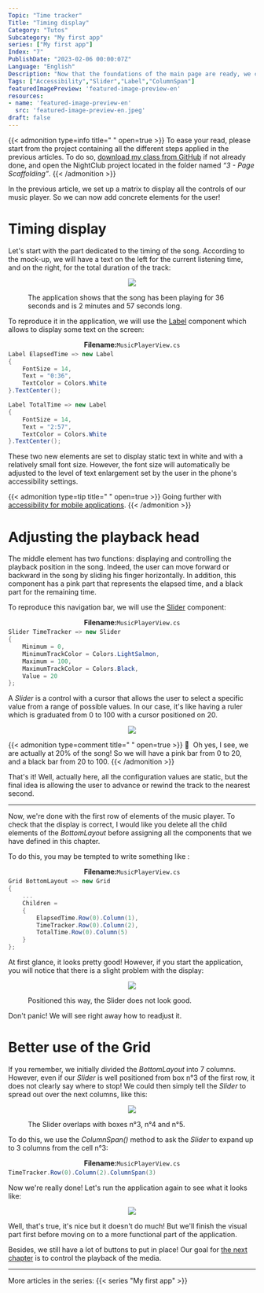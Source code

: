 ```yaml
---
Topic: "Time tracker"
Title: "Timing display"
Category: "Tutos"
Subcategory: "My first app"
series: ["My first app"]
Index: "7"
PublishDate: "2023-02-06 00:00:07Z"
Language: "English"
Description: "Now that the foundations of the main page are ready, we can start laying out all the controls. Let's start with the timing!"
Tags: ["Accessibility","Slider","Label","ColumnSpan"]
featuredImagePreview: 'featured-image-preview-en'
resources:
- name: 'featured-image-preview-en'
  src: 'featured-image-preview-en.jpeg'
draft: false
---
```


<!--more-->


{{< admonition type=info title="‎ " open=true >}}
To ease your read, please start from the project containing all the different steps applied in the previous articles. To do so, [download my class from GitHub](https://github.com/Kapusch/blog-dotnet-maui) if not already done, and open the NightClub project located in the folder named *“3 - Page Scaffolding”*.
{{< /admonition >}}

In the previous article, we set up a matrix to display all the controls of our music player. So we can now add concrete elements for the user!

# Timing display

Let's start with the part dedicated to the timing of the song. According to the mock-up, we will have a text on the left for the current listening time, and on the right, for the total duration of the track:

<p align="center"><img max-width="100%" max-height="100%" src="./images/FA80B1E1F42328E22E779783E27C557F.png" /></p>
<figure><figcaption class="image-caption">The application shows that the song has been playing for 36 seconds and is 2 minutes and 57 seconds long.</figcaption></figure>



To reproduce it in the application, we will use the [Label](https://learn.microsoft.com/en-us/dotnet/maui/user-interface/controls/label) component which allows to display some text on the screen:

<p align="center" style="margin-bottom:-10px"><strong>Filename:</strong><code>MusicPlayerView.cs</code></p>

```csharp
Label ElapsedTime => new Label
{
    FontSize = 14,
    Text = "0:36",
    TextColor = Colors.White
}.TextCenter();

Label TotalTime => new Label
{
    FontSize = 14,
    Text = "2:57",
    TextColor = Colors.White
}.TextCenter();
```




These two new elements are set to display static text in white and with a relatively small font size. However, the font size will automatically be adjusted to the level of text enlargement set by the user in the phone's accessibility settings.




{{< admonition type=tip title="‎ " open=true >}}
Going further with [accessibility for mobile applications](https://learn.microsoft.com/en-us/dotnet/maui/fundamentals/accessibility).
{{< /admonition >}}



# Adjusting the playback head

The middle element has two functions: displaying and controlling the playback position in the song. Indeed, the user can move forward or backward in the song by sliding his finger horizontally. In addition, this component has a pink part that represents the elapsed time, and a black part for the remaining time.

To reproduce this navigation bar, we will use the [Slider](https://learn.microsoft.com/en-us/dotnet/maui/user-interface/controls/slider) component:

<p align="center" style="margin-bottom:-10px"><strong>Filename:</strong><code>MusicPlayerView.cs</code></p>

```csharp
Slider TimeTracker => new Slider
{
    Minimum = 0,
    MinimumTrackColor = Colors.LightSalmon,
    Maximum = 100,
    MaximumTrackColor = Colors.Black,
    Value = 20
};
```




A *Slider* is a control with a cursor that allows the user to select a specific value from a range of possible values. In our case, it's like having a ruler which is graduated from 0 to 100 with a cursor positioned on 20.

<p align="center"><img max-width="100%" max-height="100%" src="./images/42375B164D301F432E78BF870C997012.png" /></p>
<figure></figure>




{{< admonition type=comment title="‎ " open=true >}}
🐒‎ ‎ Oh yes, I see, we are actually at 20% of the song! So we will have a pink bar from 0 to 20, and a black bar from 20 to 100.
{{< /admonition >}}



That's it! Well, actually here, all the configuration values are static, but the final idea is allowing the user to advance or rewind the track to the nearest second.

___

Now, we're done with the first row of elements of the music player. To check that the display is correct, I would like you delete all the child elements of the *BottomLayout* before assigning all the components that we have defined in this chapter.

To do this, you may be tempted to write something like :

<p align="center" style="margin-bottom:-10px"><strong>Filename:</strong><code>MusicPlayerView.cs</code></p>

```csharp
Grid BottomLayout => new Grid
{
    ...
    Children =
    {
        ElapsedTime.Row(0).Column(1),
        TimeTracker.Row(0).Column(2),
        TotalTime.Row(0).Column(5)
    }
};
```




At first glance, it looks pretty good! However, if you start the application, you will notice that there is a slight problem with the display:

<p align="center"><img max-width="100%" max-height="100%" src="./images/6A71FCFF86082A1FEF1D2C5C1840643B.png" /></p>
<figure><figcaption class="image-caption">Positioned this way, the Slider does not look good.</figcaption></figure>



Don't panic! We will see right away how to readjust it.

# Better use of the Grid

If you remember, we initially divided the *BottomLayout* into 7 columns. However, even if our *Slider* is well positioned from box n°3 of the first row, it does not clearly say where to stop! We could then simply tell the *Slider* to spread out over the next columns, like this:

<p align="center"><img max-width="100%" max-height="100%" src="./images/EC9010D37B4268DF0FCDE7480DD1156F.png" /></p>
<figure><figcaption class="image-caption">The Slider overlaps with boxes n°3, n°4 and n°5.</figcaption></figure>



To do this, we use the *ColumnSpan()* method to ask the *Slider* to expand up to 3 columns from the cell n°3:

<p align="center" style="margin-bottom:-10px"><strong>Filename:</strong><code>MusicPlayerView.cs</code></p>

```csharp
TimeTracker.Row(0).Column(2).ColumnSpan(3)
```




Now we're really done! Let's run the application again to see what it looks like:

<p align="center"><img max-width="100%" max-height="100%" src="./images/F625F9944D83A64D3BE00195F96757B2.png" /></p>
<figure></figure>



Well, that's true, it's nice but it doesn't do much! But we'll finish the visual part first before moving on to a more functional part of the application.

Besides, we still have a lot of buttons to put in place! Our goal for <a href="../8-media-control/">the next chapter</a> is to control the playback of the media.

---
More articles in the series:
{{< series "My first app" >}}
